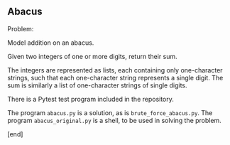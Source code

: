## Abacus

Problem: 

Model addition on an abacus.

Given two integers of one or more digits, return their sum.

The integers are represented as lists, each containing only one-character strings, such that each one-character string represents a single digit. The sum is similarly a list of one-character strings of single digits.

There is a Pytest test program included in the repository.

The program `abacus.py` is a solution, as is `brute_force_abacus.py`. The program `abacus_original.py` is a shell, to be used in solving the problem.

[end]
